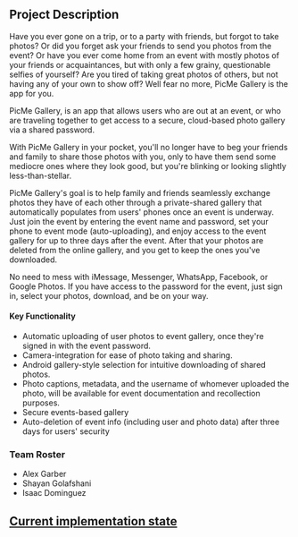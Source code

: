 ## Project Description
Have you ever gone on a trip, or to a party with friends, but forgot to take photos? Or did you forget ask your friends to send you photos from the event? 
Or have you ever come
home from an event with mostly photos of your friends or acquaintances, but with only a few grainy, questionable selfies of yourself? Are you tired of taking great photos of others, but not having any of your own to show off? Well fear no more, PicMe Gallery is the app for you.

PicMe Gallery, is an app that allows users who are out at an event, or who are traveling together to get access to a secure, cloud-based photo gallery via a shared password.

With PicMe Gallery in your pocket, you'll no longer have to beg your friends and family to share those photos with you, only to have
them send some mediocre ones where they look good, but you're blinking or looking slightly less-than-stellar.

PicMe Gallery's goal is to 
help family and friends seamlessly exchange photos they have of each other through a private-shared gallery that automatically populates from users' phones once an event is underway. Just join the event by entering the event name and password, set your phone to event mode (auto-uploading), and enjoy access to the event gallery for up to three days after the event. After that your photos are deleted from the online gallery, and you get to keep the ones you've downloaded.

No need to mess with iMessage, Messenger, WhatsApp, Facebook, or Google Photos. If you have access to the password for the event, just sign in, select your photos, download, and be on your way.

#### Key Functionality

* Automatic uploading of user photos to event gallery, once they're signed in with the event password.
* Camera-integration for ease of photo taking and sharing.
* Android gallery-style selection for intuitive downloading of shared photos.
* Photo captions, metadata, and the username of whomever uploaded the photo, will be available for event documentation and recollection purposes.
* Secure events-based gallery
* Auto-deletion of event info (including user and photo data) after three days for users' security

### Team Roster
* Alex Garber
* Shayan Golafshani
* Isaac Dominguez

## [Current implementation state](work/currentimplementation.md)





[//]: # (Geo-fencing seems pretty rad though!. Maybe we can eventually use it? https://developer.android.com/training/location/geofencing However, we don't want our app to be dependent on it.)













